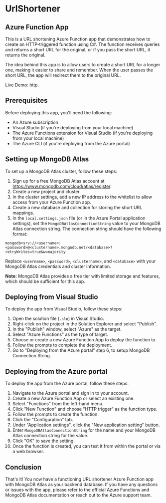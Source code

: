 # UrlShortener
## Azure Function App

This is a URL shortening Azure Function app that demonstrates how to create an HTTP-triggered function using C#. The function receives queries and returns a short URL for the original, or if you pass the short URL, it returns the original.

The idea behind this app is to allow users to create a short URL for a longer one, making it easier to share and remember. When the user passes the short URL, the app will redirect them to the original URL.

Live Demo: http.

## Prerequisites

Before deploying this app, you'll need the following:

- An Azure subscription
- Visual Studio (if you're deploying from your local machine)
- The Azure Functions extension for Visual Studio (if you're deploying from your local machine)
- The Azure CLI (if you're deploying from the Azure portal)

## Setting up MongoDB Atlas

To set up a MongoDB Atlas cluster, follow these steps:

1. Sign up for a free MongoDB Atlas account at https://www.mongodb.com/cloud/atlas/register.
2. Create a new project and cluster.
3. In the cluster settings, add a new IP address to the whitelist to allow access from your Azure Function app.
4. Create a new database and collection for storing the short URL mappings.
5. In the `local.settings.json` file (or in the Azure Portal application settings), set the `MongoDBAtlasConnectionString` value to your MongoDB Atlas connection string. The connection string should have the following format:

```
mongodb+srv://<username>:<password>@<clustername>.mongodb.net/<database>?retryWrites=true&w=majority
```

Replace `<username>`, `<password>`, `<clustername>`, and `<database>` with your MongoDB Atlas credentials and cluster information.

**Note:** MongoDB Atlas provides a free tier with limited storage and features, which should be sufficient for this app.

## Deploying from Visual Studio

To deploy the app from Visual Studio, follow these steps:

1. Open the solution file (`.sln`) in Visual Studio.
2. Right-click on the project in the Solution Explorer and select "Publish".
3. In the "Publish" window, select "Azure" as the target.
4. Select "Azure Functions" as the type of target.
5. Choose or create a new Azure Function App to deploy the function to.
6. Follow the prompts to complete the deployment.
7. Go to "Deploying from the Azure portal" step 6, to setup MongoDB Connection String.

## Deploying from the Azure portal

To deploy the app from the Azure portal, follow these steps:

1. Navigate to the Azure portal and sign in to your account.
2. Create a new Azure Function App or select an existing one.
3. Select "Functions" from the left-hand menu.
4. Click "New Function" and choose "HTTP trigger" as the function type.
5. Follow the prompts to create the function.
6. Click the "Configuration" tab.
7. Under "Application settings", click the "New application setting" button.
8. Enter `MongoDBAtlasConnectionString` for the name and your MongoDB Atlas connection string for the value.
9. Click "OK" to save the setting.
10. Once the function is created, you can test it from within the portal or via a web browser.

## Conclusion

That's it! You now have a functioning URL shortener Azure Function app with MongoDB Atlas as your backend database. If you have any questions or issues with the app, please refer to the official Azure Functions and MongoDB Atlas documentation or reach out to the Azure support team.